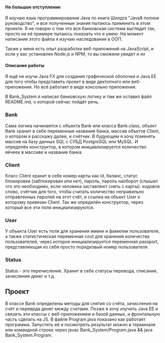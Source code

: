 #### Не большое отступление
Я изучаю язык программирования Java по книге Шилдта "Java8 полное руководство", и все полученные знания пытаюсь применить в этом проекте. Я не говорю о том что вся банковская система выглядит так, просто на её примере пытаюсь показать что я умею. На момент написания этого файла я изучаю наследования в ООП.

Также у меня есть опыт разработки веб-приложений на JavaScript, и если у вас установлен Node.js и NPM, то вы сможени увидет и их

#### Описание работы
Я ещё не изучи Java FX для создания графической оболочки и Java EE для того чтобы представить проект в виде дектопного или веб-приложения. Но всё работает в виде консольно приложения.

В Bank_System я написал банковскую логику и там же оставил файл README.md, о которой сейчас пойдёт речь.

### Bank
Сама логика начинается с объекта Bank или класса Bank.class, объект Bank хранит в себе переменные названия банка, массив объктов Client, о котором я расскажу далее, и счётчик. В будующем я хочу поменять массив на базу данных SQL с СУБД PostgreSQL или MySQL. И определён конструктор, в котором инициализируется количество яйчеек в массиве и название банка.

### Client
Класс Client хранит в себе номер карты как id, баланс, статус блокировки (заблокирован или нет), пароль, пароль наоборот (слышал что это необходимо, если человека заставляют снять с карты). кодовое слово, счётчик для того, чтобы считать количество неправильно отправленных паролей на этот счёт, и ссылка на объект User к которому привязан Client. Так же определён конструктор, через который все эти поля инициализируются.

### User
У объекта User есть поля для хранения имени и фамилии пользователя, а также статистическая переменная cout для хранения количества пользователей, через которое инициализируется переменная passport, представляющая из себя просто порядковый номер пользователя.

### Status
Status - это перечисление. Хранит в себе статусы перевода, списания, зачисления денег и т.д.

## Проект
В классе Bank определены методы для снятия со счёта, зачисления на счёт и переврда денег между счетами. Позже я хочу изучить Java EE и связать эти классы с веб-приложением и базой данных, и фронтальную часть сделать на JS. В файле Program.java показано как работает программа. Запустить её и посмотреть результат можно в терминале или командной строке через javac Bank_System/Program.java && java Bank_System.Program.